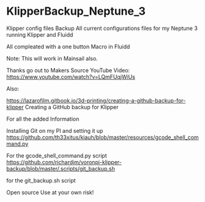 # KlipperBackup_Neptune_3
Klipper config files Backup
All current configurations files for my Neptune 3 running Klipper and Fluidd

All compleated with a one button Macro in Fluidd

Note:  This will work in Mainsail also.

Thanks go out to Makers Source
YouTube Video:
https://www.youtube.com/watch?v=LQmFUqjWiUs

Also:

https://lazarofilm.gitbook.io/3d-printing/creating-a-github-backup-for-klipper
Creating a GitHub backup for Klipper

For all the added Information

Installing Git on my PI and setting it up
https://github.com/th33xitus/kiauh/blob/master/resources/gcode_shell_command.py

For the gcode_shell_command.py script
https://github.com/richardjm/voronpi-klipper-backup/blob/master/.scripts/git_backup.sh

for the git_backup.sh script


Open source Use at your own risk!

